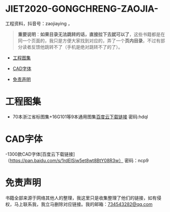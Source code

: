 # JIET2020-GONGCHRENG-ZAOJIA-
工程资料，抖音号：zaojiaying ，

> **重要说明**：**如果目录无法跳转的话，直接拉下去就可以了**，这些书籍都是在同一个页面的，我只是方便大家找到对应的，弄了一个**页内目录**，不过有部分读者反馈他跳转不了（手机是绝对跳转不了的了）。


- [工程图集](#工程图集)
- [CAD字体](#CAD字体)

- [免责声明](#免责声明)


# 工程图集

- 70本浙江省标图集+16G101等9本通用图集[百度云下载链接](https://pan.baidu.com/s/1a9t7H5ahF-oqs_r19qg_EQ)  密码:hdql

# CAD字体

-1300款CAD字体[百度云下载链接] （https://pan.baidu.com/s/1rdEISiw5et8wt8BtY08R3w）  密码：ncp9



# 免责声明

书籍全部来源于网络其他人的整理，我这里只是收集整理了他们的链接，如有侵权，马上联系我，我立马删除对应链接。我的邮箱：734543282@qq.com
